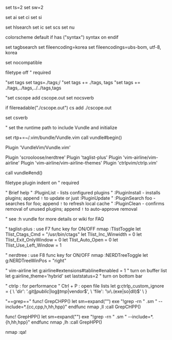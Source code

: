 set ts=2
set sw=2

set ai
set ci
set si

set hlsearch
set ic
set scs
set nu

colorscheme default
if has ("syntax")
  syntax on
endif

set tagbsearch
set fileencoding=korea
set fileencodings=ubs-bom, utf-8, korea

set nocompatible

filetype off    " required

"set tags
set tags=./tags;/
"set tags += ./tags, tags
"set tags += ./tags,../tags,../../tags,tags

"set cscope add cscope.out
set nocsverb

if filereadable("./cscope.out")
  cs add ./cscope.out

set csverb

" set the runtime path to include Vundle and initialize 

set rtp+=~/.vim/bundle/Vundle.vim 
call vundle#begin() 

Plugin 'VundleVim/Vundle.vim' 

Plugin 'scrooloose/nerdtree'
Plugin 'taglist-plus'
Plugin 'vim-airline/vim-airline'
Plugin 'vim-airline/vim-airline-themes'
Plugin 'ctrlpvim/ctrlp.vim'

call vundle#end()

filetype plugin indent on    " required 

" Brief help 
" :PluginList       - lists configured plugins 
" :PluginInstall    - installs plugins; append `!` to update or just :PluginUpdate 
" :PluginSearch foo - searches for foo; append `!` to refresh local cache 
" :PluginClean      - confirms removal of unused plugins; append `!` to auto-approve removal 

" see :h vundle for more details or wiki for FAQ 

" taglist-plus : use F7 func key for ON/OFF
nmap <F9> :TlistToggle<CR> 
let Tlist_Ctags_Cmd = "/usr/bin/ctags" 
let Tlist_Inc_Winwidth = 0 
let Tlist_Exit_OnlyWindow = 0 
let Tlist_Auto_Open = 0 
let Tlist_Use_Left_Window = 1 

" nerdtree : use F8 func key for ON/OFF
nmap <F10> :NERDTreeToggle<CR> 
let g:NERDTreeWinPos = "right"

" vim-airline
let g:airline#extensions#tabline#enabled = 1 " turn on buffer list 
let g:airline_theme='hybrid' 
set laststatus=2 " turn on bottom bar 

" ctrlp : for performance
" Ctrl + P : open file lists
let g:ctrlp_custom_ignore = { 
  \ 'dir':  '\.git$\|public$\|log$\|tmp$\|vendor$', 
  \ 'file': '\v\.(exe|so|dll)$' 
\ }


"==grep=="
func! GrepCHPP()
  let sm=expand("<cword>")
  exe "!grep -rn " .sm " --include=*.{cc,cpp,h,hh,hpp}"
endfunc
nmap ,ll :call GrepCHPP() <CR>

func! GrepHPP()
  let sm=expand("<cword>")
  exe "!grep -rn " .sm " --include=*.{h,hh,hpp}"
endfunc
nmap ,lh :call GrepHPP() <CR>

nmap <F4> :qa!<CR>